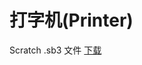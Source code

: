 # 打字机\(Printer\)
Scratch .sb3 文件 [下载](https://github.com/cheny0y0/a-flag/releases/download/v0.0_printer_scratch/printer.sb3)
